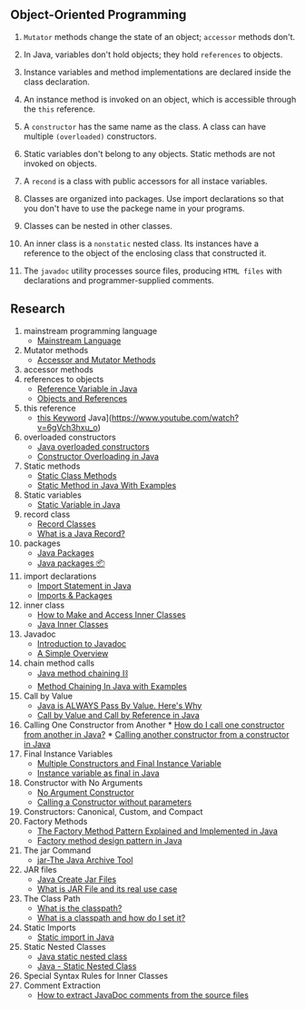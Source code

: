 ## Object-Oriented Programming

1. `Mutator` methods change the state of an object; `accessor` methods don't.

2. In Java, variables don't hold objects; they hold `references` to objects.

3. Instance variables and method implementations are declared inside the class declaration.

4. An instance method is invoked on an object, which is accessible through the `this` reference.

5. A `constructor` has the same name as the class. A class can have multiple `(overloaded)` constructors.

6. Static variables don't belong to any objects. Static methods are not invoked on objects.

7. A `recond` is a class with public accessors for all instace variables.

8. Classes are organized into packages. Use import declarations so that you don't have to use the packege name in your programs.

9. Classes can be nested in other classes.

10. An inner class is a `nonstatic` nested class. Its instances have a reference to the object of the enclosing class that constructed it.

11. The `javadoc` utility processes source files, producing `HTML files` with declarations and programmer-supplied comments.

## Research

1. mainstream programming language
    * [Mainstream Language](https://wiki.c2.com/?MainstreamLanguage)
2. Mutator methods
    * [Accessor and Mutator Methods](https://www.youtube.com/watch?v=ehGg4aVJD9M)
3. accessor methods
4. references to objects
    * [Reference Variable in Java](https://www.geeksforgeeks.org/reference-variable-in-java/)
    * [Objects and References](https://www.youtube.com/watch?v=N8IeMYsdgAY)
5. this reference
    * [this Keyword](https://www.youtube.com/watch?v=6gVch3hxu_o) Java](https://www.youtube.com/watch?v=6gVch3hxu_o)
6. overloaded constructors
    * [Java overloaded constructors](https://www.youtube.com/watch?v=Xngu-8pt_TA)
    * [Constructor Overloading in Java](https://www.geeksforgeeks.org/constructor-overloading-java/)
7. Static methods
    * [Static Class Methods](https://www.youtube.com/watch?v=bvNU24rvhgA&t=71s)
    * [Static Method in Java With Examples](https://www.geeksforgeeks.org/static-method-in-java-with-examples/#:~:text=A%20static%20method%20in%20Java,the%20class's%20object%20(instance).)
8. Static variables
    * [Static Variable in Java](https://www.guru99.com/java-static-variable-methods.html)
9. record class
    * [Record Classes](https://docs.oracle.com/en/java/javase/15/language/records.html)
    * [What is a Java Record?](https://www.youtube.com/watch?v=fezAD2UYFak&t=164s)
10. packages
    * [Java Packages](https://www.w3schools.com/java/java_packages.asp)
    * [Java packages 📦](https://www.youtube.com/watch?v=NZ7NfZD8T2Y)
11. import declarations
    * [Import Statement in Java](https://www.geeksforgeeks.org/import-statement-in-java/)
    * [Imports & Packages](https://www.youtube.com/watch?v=ipMdsje9J6s)
12. inner class
    * [How to Make and Access Inner Classes](https://www.youtube.com/watch?v=Etk4zQHBplI)
    * [Java Inner Classes](https://www.w3schools.com/java/java_inner_classes.asp)
13. Javadoc
    * [Introduction to Javadoc](https://www.baeldung.com/javadoc)
    * [A Simple Overview](https://www.youtube.com/watch?v=GM3P5vAOjx8)
15. chain method calls
    * [Java method chaining ⛓️](https://www.youtube.com/watch?v=rmk0LKv7sSY)
    * [Method Chaining In Java with Examples](https://www.geeksforgeeks.org/method-chaining-in-java-with-examples/)
16. Call by Value
    * [Java is ALWAYS Pass By Value. Here's Why](https://www.youtube.com/watch?v=-5NC5_sI-vQ)
    * [Call by Value and Call by Reference in Java](https://www.javatpoint.com/call-by-value-and-call-by-reference-in-java)
17.  Calling One Constructor from Another
    * [How do I call one constructor from another in Java?](https://stackoverflow.com/questions/285177/how-do-i-call-one-constructor-from-another-in-java)
    * [Calling another constructor from a constructor in Java](https://www.youtube.com/watch?v=mjuHYaO9MJQ)
18. Final Instance Variables
    * [Multiple Constructors and Final Instance Variable](https://www.youtube.com/watch?v=-pufgv7NK6o)
    * [Instance variable as final in Java](https://www.geeksforgeeks.org/instance-variable-final-java/)
19. Constructor with No Arguments
    * [No Argument Constructor](https://www.youtube.com/watch?v=lCFYwZsbegY)
    * [Calling a Constructor without parameters](https://stackoverflow.com/questions/26534601/calling-a-constructor-without-parameters)
20. Constructors: Canonical, Custom, and Compact
21. Factory Methods
    * [The Factory Method Pattern Explained and Implemented in Java](https://www.youtube.com/watch?v=EdFq_JIThqM)
    * [Factory method design pattern in Java](https://www.geeksforgeeks.org/factory-method-design-pattern-in-java/)
22. The jar Command
    * [jar-The Java Archive Tool](https://docs.oracle.com/javase/7/docs/technotes/tools/windows/jar.html)
23. JAR files
    * [Java Create Jar Files](https://www.javatpoint.com/java-create-jar-files)
    * [What is JAR File and its real use case](https://www.youtube.com/watch?v=3SA_Kzs0aPo)
24. The Class Path
    * [What is the classpath?](https://www.youtube.com/watch?v=3xSJ1zNX7UE)
    * [What is a classpath and how do I set it?](https://stackoverflow.com/questions/2396493/what-is-a-classpath-and-how-do-i-set-it)
25. Static Imports
    * [Static import in Java](https://www.geeksforgeeks.org/static-import-java/)
26. Static Nested Classes
    * [Java static nested class](https://www.javatpoint.com/static-nested-class#:~:text=Java%20static%20nested%20class,the%20outer%20class%2C%20including%20private.)
    * [Java - Static Nested Class](https://www.youtube.com/watch?v=20lDyfuR7Bg)
27. Special Syntax Rules for Inner Classes
28. Comment Extraction
    * [How to extract JavaDoc comments from the source files](https://stackoverflow.com/questions/13024881/how-to-extract-javadoc-comments-from-the-source-files)